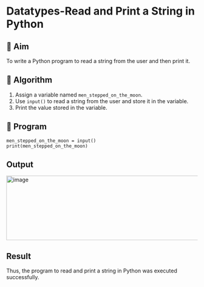 # Datatypes-Read and Print a String in Python

## 🎯 Aim
To write a Python program to read a string from the user and then print it.

## 🧠 Algorithm
1. Assign a variable named `men_stepped_on_the_moon`.
2. Use `input()` to read a string from the user and store it in the variable.
3. Print the value stored in the variable.

## 🧾 Program
```
men_stepped_on_the_moon = input()
print(men_stepped_on_the_moon)
```
## Output
<img width="826" height="170" alt="image" src="https://github.com/user-attachments/assets/00351cd5-73fc-4bb6-ad92-847e109d1077" />

## Result
Thus, the program to read and print a string in Python was executed successfully.
